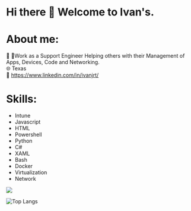 # Hi there 👋 Welcome to Ivan's.

# About me:
🪪 🌟Work as a Support Engineer Helping others with their Management of Apps, Devices, Code and Networking. <br/>
🌐 Texas <br/>
📩 https://www.linkedin.com/in/ivanjrt/ <br/>


# Skills:
- Intune
- Javascript
- HTML
- Powershell
- Python
- C#
- XAML
- Bash
- Docker
- Virtualization
- Network


<!-- Stats -->
<picture>
  <source
    srcset="https://github-readme-stats.vercel.app/api?username=ivanjrt&show_icons=true&theme=dark"
    media="(prefers-color-scheme: dark)"
  />
  <source
    srcset="https://github-readme-stats.vercel.app/api?username=ivanjrt&show_icons=true"
    media="(prefers-color-scheme: light), (prefers-color-scheme: no-preference)"
  />
  <img src="https://github-readme-stats.vercel.app/api?username=ivanjrt&show_icons=true" />
</picture>

![Top Langs](https://github-readme-stats.vercel.app/api/top-langs/?username=ivanjrt&langs_count=8)


<!--
**ivanjrt/ivanjrt** is a ✨ _special_ ✨ repository because its `README.md` (this file) appears on your GitHub profile.

Here are some ideas to get you started:

- 🔭 I’m currently working on ...
- 🌱 I’m currently learning ...
- 👯 I’m looking to collaborate on ...
- 🤔 I’m looking for help with ...
- 💬 Ask me about ...
- 📫 How to reach me: ...
- 😄 Pronouns: ...
- ⚡ Fun fact: ...
-->
